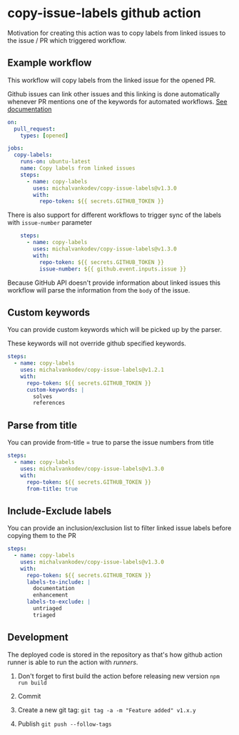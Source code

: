# copy-issue-labels github action

Motivation for creating this action was to copy labels from linked issues to the issue / PR which triggered workflow.

## Example workflow

This workflow will copy labels from the linked issue for the opened PR.

Github issues can link other issues and this linking is done automatically whenever PR mentions one of the keywords for automated workflows. [See documentation](https://docs.github.com/en/free-pro-team@latest/github/managing-your-work-on-github/linking-a-pull-request-to-an-issue#linking-a-pull-request-to-an-issue-using-a-keyword)

```yml
on: 
  pull_request:
    types: [opened]

jobs:
  copy-labels:
    runs-on: ubuntu-latest
    name: Copy labels from linked issues
    steps:
      - name: copy-labels
        uses: michalvankodev/copy-issue-labels@v1.3.0
        with:
          repo-token: ${{ secrets.GITHUB_TOKEN }}
```

There is also support for different workflows to trigger sync of the labels with `issue-number` parameter

```yml
    steps:
      - name: copy-labels
        uses: michalvankodev/copy-issue-labels@v1.3.0
        with:
          repo-token: ${{ secrets.GITHUB_TOKEN }}
          issue-number: ${{ github.event.inputs.issue }}
```

Because GitHub API doesn't provide information about linked issues this workflow will parse the information from the `body` of the issue.

## Custom keywords

You can provide custom keywords which will be picked up by the parser.

These keywords will not override github specified keywords.

```yml
steps:
  - name: copy-labels
    uses: michalvankodev/copy-issue-labels@v1.2.1
    with:
      repo-token: ${{ secrets.GITHUB_TOKEN }}
      custom-keywords: |
        solves
        references
```

## Parse from title

You can provide from-title = true to parse the issue numbers from title

```yml
steps:
  - name: copy-labels
    uses: michalvankodev/copy-issue-labels@v1.3.0
    with:
      repo-token: ${{ secrets.GITHUB_TOKEN }}
      from-title: true
```

## Include-Exclude labels

You can provide an inclusion/exclusion list to filter linked issue labels before copying them to the PR

```yml
steps:
  - name: copy-labels
    uses: michalvankodev/copy-issue-labels@v1.3.0
    with:
      repo-token: ${{ secrets.GITHUB_TOKEN }}
      labels-to-include: |
        documentation
        enhancement
      labels-to-exclude: |
        untriaged
        triaged
```


## Development

The deployed code is stored in the repository as that's how github action runner is able to run the action with _runners_.

1. Don't forget to first build the action before releasing new version
  `npm run build`

2. Commit
3. Create a new git tag: `git tag -a -m "Feature added" v1.x.y`
4. Publish `git push --follow-tags`
